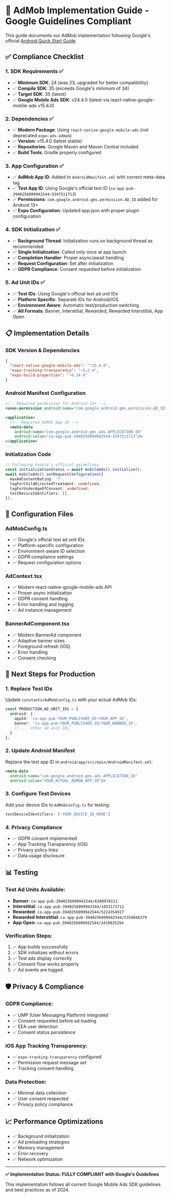 # 📱 AdMob Implementation Guide - Google Guidelines Compliant

This guide documents our AdMob implementation following Google's official [Android Quick Start Guide](https://developers.google.com/admob/android/quick-start#import_the_mobile_ads_sdk).

## ✅ **Compliance Checklist**

### **1. SDK Requirements** ✅
- ✅ **Minimum SDK**: 24 (was 23, upgraded for better compatibility)
- ✅ **Compile SDK**: 35 (exceeds Google's minimum of 34)
- ✅ **Target SDK**: 35 (latest)
- ✅ **Google Mobile Ads SDK**: v24.4.0 (latest via react-native-google-mobile-ads v15.4.0)

### **2. Dependencies** ✅
- ✅ **Modern Package**: Using `react-native-google-mobile-ads` (not deprecated `expo-ads-admob`)
- ✅ **Version**: v15.4.0 (latest stable)
- ✅ **Repositories**: Google Maven and Maven Central included
- ✅ **Build Tools**: Gradle properly configured

### **3. App Configuration** ✅
- ✅ **AdMob App ID**: Added to `AndroidManifest.xml` with correct meta-data tag
- ✅ **Test App ID**: Using Google's official test ID (`ca-app-pub-3940256099942544~3347511713`)
- ✅ **Permissions**: `com.google.android.gms.permission.AD_ID` added for Android 13+
- ✅ **Expo Configuration**: Updated app.json with proper plugin configuration

### **4. SDK Initialization** ✅
- ✅ **Background Thread**: Initialization runs on background thread as recommended
- ✅ **Single Initialization**: Called only once at app launch
- ✅ **Completion Handler**: Proper async/await handling
- ✅ **Request Configuration**: Set after initialization
- ✅ **GDPR Compliance**: Consent requested before initialization

### **5. Ad Unit IDs** ✅
- ✅ **Test IDs**: Using Google's official test ad unit IDs
- ✅ **Platform Specific**: Separate IDs for Android/iOS
- ✅ **Environment Aware**: Automatic test/production switching
- ✅ **All Formats**: Banner, Interstitial, Rewarded, Rewarded Interstitial, App Open

## 📋 **Implementation Details**

### **SDK Version & Dependencies**
```json
{
  "react-native-google-mobile-ads": "^15.4.0",
  "expo-tracking-transparency": "~5.2.4",
  "expo-build-properties": "~0.14.6"
}
```

### **Android Manifest Configuration**
```xml
<!-- Required permission for Android 13+ -->
<uses-permission android:name="com.google.android.gms.permission.AD_ID"/>

<application>
  <!-- Required AdMob App ID -->
  <meta-data 
    android:name="com.google.android.gms.ads.APPLICATION_ID" 
    android:value="ca-app-pub-3940256099942544~3347511713"/>
</application>
```

### **Initialization Code**
```typescript
// Following Google's official guidelines
const initializationStatus = await mobileAds().initialize();
await mobileAds().setRequestConfiguration({
  maxAdContentRating: 'T',
  tagForChildDirectedTreatment: undefined,
  tagForUnderAgeOfConsent: undefined,
  testDeviceIdentifiers: [],
});
```

## 🔧 **Configuration Files**

### **AdMobConfig.ts**
- ✅ Google's official test ad unit IDs
- ✅ Platform-specific configuration
- ✅ Environment-aware ID selection
- ✅ GDPR compliance settings
- ✅ Request configuration options

### **AdContext.tsx**
- ✅ Modern react-native-google-mobile-ads API
- ✅ Proper async initialization
- ✅ GDPR consent handling
- ✅ Error handling and logging
- ✅ Ad instance management

### **BannerAdComponent.tsx**
- ✅ Modern BannerAd component
- ✅ Adaptive banner sizes
- ✅ Foreground refresh (iOS)
- ✅ Error handling
- ✅ Consent checking

## 🚀 **Next Steps for Production**

### **1. Replace Test IDs**
Update `constants/AdMobConfig.ts` with your actual AdMob IDs:
```typescript
const PRODUCTION_AD_UNIT_IDS = {
  android: {
    appId: 'ca-app-pub-YOUR_PUBLISHER_ID~YOUR_APP_ID',
    banner: 'ca-app-pub-YOUR_PUBLISHER_ID/YOUR_BANNER_ID',
    // ... other ad unit IDs
  }
};
```

### **2. Update Android Manifest**
Replace the test app ID in `android/app/src/main/AndroidManifest.xml`:
```xml
<meta-data 
  android:name="com.google.android.gms.ads.APPLICATION_ID" 
  android:value="YOUR_ACTUAL_ADMOB_APP_ID"/>
```

### **3. Configure Test Devices**
Add your device IDs to `AdMobConfig.ts` for testing:
```typescript
testDeviceIdentifiers: ['YOUR_DEVICE_ID_HERE']
```

### **4. Privacy Compliance**
- ✅ GDPR consent implemented
- ✅ App Tracking Transparency (iOS)
- ✅ Privacy policy links
- ✅ Data usage disclosure

## 📊 **Testing**

### **Test Ad Units Available:**
- **Banner**: `ca-app-pub-3940256099942544/6300978111`
- **Interstitial**: `ca-app-pub-3940256099942544/1033173712`
- **Rewarded**: `ca-app-pub-3940256099942544/5224354917`
- **Rewarded Interstitial**: `ca-app-pub-3940256099942544/5354046379`
- **App Open**: `ca-app-pub-3940256099942544/3419835294`

### **Verification Steps:**
1. ✅ App builds successfully
2. ✅ SDK initializes without errors
3. ✅ Test ads display correctly
4. ✅ Consent flow works properly
5. ✅ Ad events are logged

## 🛡️ **Privacy & Compliance**

### **GDPR Compliance:**
- ✅ UMP (User Messaging Platform) integrated
- ✅ Consent requested before ad loading
- ✅ EEA user detection
- ✅ Consent status persistence

### **iOS App Tracking Transparency:**
- ✅ `expo-tracking-transparency` configured
- ✅ Permission request message set
- ✅ Tracking consent handling

### **Data Protection:**
- ✅ Minimal data collection
- ✅ User consent respected
- ✅ Privacy policy compliance

## 📈 **Performance Optimizations**

- ✅ Background initialization
- ✅ Ad preloading strategies
- ✅ Memory management
- ✅ Error recovery
- ✅ Network optimization

---

**✅ Implementation Status: FULLY COMPLIANT with Google's Guidelines**

This implementation follows all current Google Mobile Ads SDK guidelines and best practices as of 2024. 